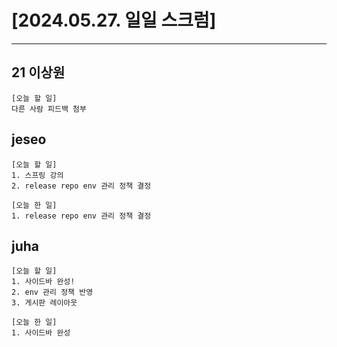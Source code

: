 # [2024.05.27. 일일 스크럼]
----

## 21 이상원
	[오늘 할 일]
	다른 사람 피드백 첨부


## jeseo
	[오늘 할 일]
	1. 스프링 강의
	2. release repo env 관리 정책 결정

	[오늘 한 일]
	1. release repo env 관리 정책 결정


## juha
	[오늘 할 일]
	1. 사이드바 완성!
	2. env 관리 정책 반영
	3. 게시판 레이아웃

	[오늘 한 일]
	1. 사이드바 완성


